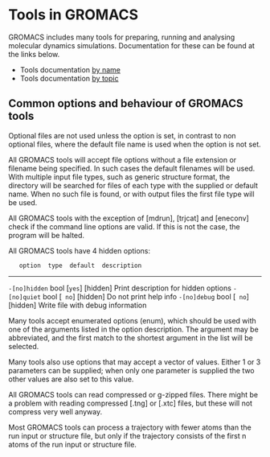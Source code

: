# Tools in GROMACS  

GROMACS includes many tools for preparing, running and analysing
molecular dynamics simulations. Documentation for these can be found
at the links below.

* Tools documentation [by name](programs/byname.html)  
* Tools documentation [by topic](programs/bytopic.html)  

## Common options and behaviour of GROMACS tools

Optional files are not used unless the option is set, in contrast to
non optional files, where the default file name is used when the
option is not set.

All GROMACS tools will accept file options without a file extension
or filename being specified. In such cases the default filenames will
be used. With multiple input file types, such as generic structure
format, the directory will be searched for files of each type with the
supplied or default name. When no such file is found, or with output
files the first file type will be used.

All GROMACS tools with the exception of [mdrun], [trjcat] and
[eneconv] check if the command line options are valid.  If this is not
the case, the program will be halted.

All GROMACS tools have 4 hidden options:

       option  type  default  description
-------------  ----  -------  ------------------
`-[no]hidden`  bool  [`yes`]  [hidden] Print description for hidden options
`-[no]quiet`   bool  [` no`]  [hidden] Do not print help info
`-[no]debug`   bool  [` no`]  [hidden] Write file with debug information

Many tools accept enumerated options (enum), which should be used with
one of the arguments listed in the option description. The argument
may be abbreviated, and the first match to the shortest argument in
the list will be selected.

Many tools also use options that may accept a vector of values. Either
1 or 3 parameters can be supplied; when only one parameter is supplied
the two other values are also set to this value.

All GROMACS tools can read compressed or g-zipped files. There might
be a problem with reading compressed [.tng] or [.xtc] files, but these
will not compress very well anyway.

Most GROMACS tools can process a trajectory with fewer atoms than the
run input or structure file, but only if the trajectory consists of
the first n atoms of the run input or structure file.


